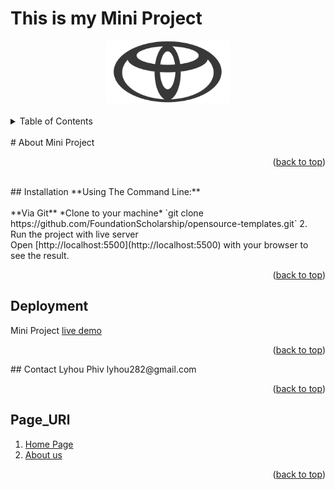 <a name="readme-top"></a>
# This is my Mini Project
<div align="center">
  <a href="">
    <img src="https://github.com/lyhou123/Mini_Project/blob/main/img/Toyota-logo.png" alt="Logo" width="200" height="100">
  </a
 </div>
 </div>
<br>
<details>
  <summary>Table of Contents</summary>
  <ol>
    <li>
      <a href="#About Opensource Template">About The Project</a>
    </li>
    <li>
      <a href="#getting-started">Getting Started</a>
      <ul>
        <li><a href="#Installation">Local Installation</a></li>
        <li><a href="#Deployment">Deployment</a></li>
      </ul>
        <li>
      <a href="#Page_URl">Page Url</a>
    </li>
        <li>
      <a href="#Contact">Contact Us</a>
    </li>
    </li>
  </ol>
</details>
<br>
# About Mini Project
 <p align="right">(<a href="#readme-top">back to top</a>)</p>
<br>
## Installation
**Using The Command Line:**
<br>
<br>
**Via Git**
*Clone to your machine*
`git clone https://github.com/FoundationScholarship/opensource-templates.git`
2. Run the project with live server
<br>
Open [http://localhost:5500](http://localhost:5500) with your browser to see the result.
<p align="right">(<a href="#readme-top">back to top</a>)</p>

## Deployment
 Mini Project [live demo](https://opensource-templates-9xu7.vercel.app/)
 <p align="right">(<a href="#readme-top">back to top</a>)</p>
 ## Contact
Lyhou Phiv lyhou282@gmail.com
<p align="right">(<a href="#readme-top">back to top</a>)</p>

 ## Page_URl
 1.  [Home Page](https://opensource-templates-9xu7.vercel.app/)
 5.  [About us](https://opensource-templates-9xu7.vercel.app/html/about.html)
    <p align="right">(<a href="#readme-top">back to top</a>)</p>
